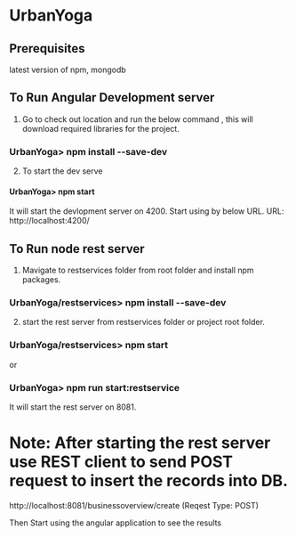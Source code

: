 # UrbanYoga

## Prerequisites
latest version of npm, mongodb

## To Run Angular Development server
1. Go to check out location and run the below command , this will download required libraries for the project.

  ### UrbanYoga> npm install --save-dev

2. To start the dev serve

  #### UrbanYoga> npm start 

  It will start the devlopment server on 4200. Start using by below URL.
  URL: http://localhost:4200/


## To Run node rest server
1. Mavigate to restservices folder from root folder and install npm packages.
  
  ### UrbanYoga/restservices> npm install --save-dev

2. start the rest server from restservices folder or project root folder.

  ### UrbanYoga/restservices> npm start 

  or 

  ### UrbanYoga> npm run start:restservice

  It will start the rest server on 8081.

# Note: After starting the rest server use REST client to send POST request to insert the records into DB.
  
  http://localhost:8081/businessoverview/create (Reqest Type: POST)

  Then Start using the angular application to see the results
